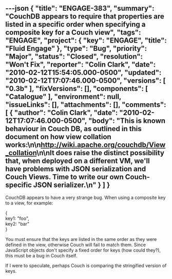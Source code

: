 ---json
{
  "title": "ENGAGE-383",
  "summary": "CouchDB appears to require that properties are listed in a specific order when specifying a composite key for a Couch view",
  "tags": "ENGAGE",
  "project": {
    "key": "ENGAGE",
    "title": "Fluid Engage"
  },
  "type": "Bug",
  "priority": "Major",
  "status": "Closed",
  "resolution": "Won't Fix",
  "reporter": "Colin Clark",
  "date": "2010-02-12T15:54:05.000-0500",
  "updated": "2010-02-12T17:07:46.000-0500",
  "versions": [
    "0.3b"
  ],
  "fixVersions": [],
  "components": [
    "Catalogue"
  ],
  "environment": null,
  "issueLinks": [],
  "attachments": [],
  "comments": [
    {
      "author": "Colin Clark",
      "date": "2010-02-12T17:07:46.000-0500",
      "body": "This is known behaviour in Couch DB, as outlined in this document on how view collation works:\n\n<http://wiki.apache.org/couchdb/View_collation>\n\nIt does raise the distinct possibility that, when deployed on a different VM, we'll have problems with JSON serialization and Couch Views. Time to write our own Couch-specific JSON serializer.\n"
    }
  ]
}
---
CouchDB appears to have a very strange bug. When using a composite key to a view, for example:

{\
key1: "foo",\
key2: "bar"\
}

You must ensure that the keys are listed in the same order as they were defined in the view, otherwise Couch will fail to match them. Since JavaScript objects don't specify a fixed order for keys (how could they?), this must be a bug in Couch itself.

If I were to speculate, perhaps Couch is comparing the stringified version of keys.

        